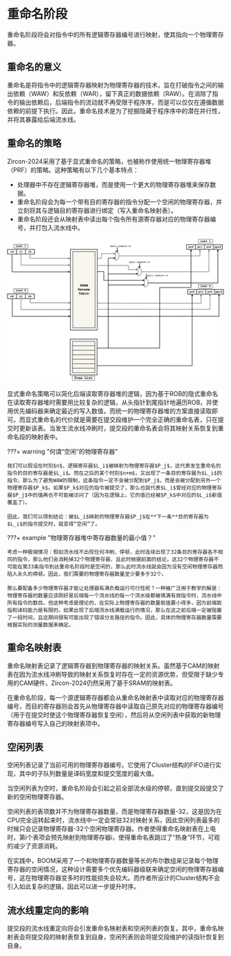 # **重命名阶段**

重命名阶段将会对指令中的所有逻辑寄存器编号进行映射，使其指向一个物理寄存器。


## **重命名的意义**

重命名是将指令中的逻辑寄存器映射为物理寄存器的技术，旨在打破指令之间的输出依赖（WAW）和反依赖（WAR），留下真正的数据依赖（RAW）。在消除了指令的输出依赖后，后端指令的流动就不再受限于程序序，而是可以仅仅在遵循数据依赖的前提下执行。因此，重命名技术是为了挖掘隐藏于程序序中的潜在并行性，并将其暴露给后端流水线。


## **重命名的策略**

Zircon-2024采用了基于显式重命名的策略，也被称作使用统一物理寄存器堆（PRF）的策略。这种策略有以下几个基本特点：

* 处理器中不存在逻辑寄存器堆，而是使用一个更大的物理寄存器堆来保存数据。
* 重命名阶段会为每一个带有目的寄存器的指令分配一个空闲的物理寄存器，并立刻将其与逻辑目的寄存器进行绑定（写入重命名映射表）。
* 重命名阶段还会从映射表中读出每个指令所有源寄存器对应的物理寄存器编号，并打包入流水线中。

![rename.svg](./rename.assets/Rename.svg)

显式重命名策略可以简化后端读取寄存器堆的逻辑，因为基于ROB的隐式重命名在读取寄存器堆时需要用比较复杂的逻辑，从头指针到尾指针地遍历ROB，并使用优先编码器来确定最近的写入数值，而统一的物理寄存器堆的方案直接读取即可。而显式重命名的代价就是需要在提交段维护一个完全正确的重命名表，只在提交时更新该表。当发生流水线冲刷时，提交段的重命名表会将其映射关系恢复到重命名段的映射表中。

???+ warning "何谓“空闲”的物理寄存器"

    我们可以假设在时刻$n$，逻辑寄存器$L_i$被映射为物理寄存器$P_j$，这代表发生重命名的指令的目的寄存器是$L_i$。而在之后的某个时刻$n+m$，又出现了一条目的寄存器为$L_i$的指令，那么为了避免WAW的限制，这条指令一定不会被分配到$P_j$，而是会被分配到另外一个物理寄存器$P_k$。如果$P_k$对应的指令被提交了，那么也就代表$L_i$曾经对应的物理寄存器$P_j$中的值再也不可能被访问了（因为在逻辑上，它的值已经被$P_k$中对应的$L_i$新值覆盖了）。
    
    因此，我们可以得到结论：被$L_i$映射的物理寄存器$P_j$在**下一条**目的寄存器为$L_i$的指令提交时，就变得“空闲”了。

???+ example "物理寄存器堆中寄存器数量的最小值？"

    考虑一种极端情况：假如流水线不出现任何冲刷、停顿，此时连续出现了32条目的寄存器各不相同的指令，那么他们会消耗掉32个物理寄存器，且此时根据前面的结论，这32个物理寄存器不可能在第33条指令到达重命名阶段时是空闲的，那么此时流水线就会因为没有空闲物理寄存器而陷入永久的停顿。因此，我们需要的物理寄存器数量至少要多于32个。
    
    那么要配备多少物理寄存器才能让处理器有满负载运行可行性呢？一种被广泛用于教学的解是：物理寄存器的数量应该刚好是后端每一个流水线的每一个流水级都被填满有效指令时，流水线中所有指令的数目。但这种考虑是理论的，在实际上物理寄存器的数量取值要小得多，因为前端取指和译码能力是有限的，如果出现了后端流水线满载运行的情况，那么在这之前后端一定被阻塞了一段时间，且这期间很有可能出现了错误分支路径的指令。因此，具体的物理寄存器数量需要根据实际的测量数据来确定。

## **重命名映射表**

重命名映射表记录了逻辑寄存器到物理寄存器的映射关系。虽然基于CAM的映射表在因为流水线冲刷导致的映射关系恢复时存在一定的资源优势，但受限于缺少专用的CAM硬件，Zircon-2024仍然采用了基于SRAM的映射表。

在重命名阶段，每一个源逻辑寄存器都会从重命名映射表中读取对应的物理寄存器编号，而目的寄存器则会首先从物理寄存器中读取自己原先对应的物理寄存器编号（用于在提交时使这个物理寄存器恢复空闲），然后将从空闲列表中获取的新物理寄存器编号写入自己的映射表项中。

## **空闲列表**

空闲列表记录了当前可用的物理寄存器编号。它使用了Cluster结构的FIFO进行实现，其中的子队列数量是译码宽度和提交宽度的最大值。

当空闲列表为空时，重命名阶段会引起之前全部流水级的停顿，直到提交段提交了新的空闲物理寄存器。

空闲列表的表项数并不为物理寄存器数量，而是物理寄存器数量-32，这是因为在CPU完全运转起来时，流水线中一定会常驻32对映射关系，因此空闲列表最多的时候只会记录物理寄存器-32个空闲物理寄存器。作者使得重命名映射表在上电时，第i个表项会预先映射到物理寄存器i，使得重命名表跳过了“热身”环节，可观的减少了资源消耗。

在实践中，BOOM采用了一个和物理寄存器数量等长的布尔数组来记录每个物理寄存器的空闲情况，这种设计需要多个优先编码器级联来确定空闲的物理寄存器编号，这在物理寄存器变多时的性能损失会较大。而作者所设计的Cluster结构不会引入如此复杂的逻辑，因此可以进一步提升时序。

## **流水线重定向的影响**

提交段的流水线重定向将会引发重命名映射表和空闲列表的恢复。其中，重命名映射表会将提交段的映射表恢复到自身，空闲列表则会将提交段维护的读指针恢复到自身。

